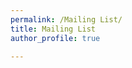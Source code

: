 ```yaml
---
permalink: /Mailing List/
title: Mailing List
author_profile: true

---
```

<script async data-uid="7f4afe9538" src="https://ryan-ellison.ck.page/7f4afe9538/index.js"></script>